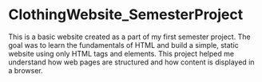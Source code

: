 # ClothingWebsite_SemesterProject
This is a basic website created as a part of my first semester project. The goal was to learn the fundamentals of HTML and build a simple, static website using only HTML tags and elements. This project helped me understand how web pages are structured and how content is displayed in a browser.
